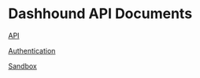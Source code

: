 Dashhound API Documents
=======================


[API](https://github.com/tagionet/dashhound-api-docs/blob/master/API.md)

[Authentication](https://github.com/tagionet/dashhound-api-docs/blob/master/Authentication.md)

[Sandbox](https://github.com/tagionet/dashhound-api-docs/blob/master/Sandbox.md)
